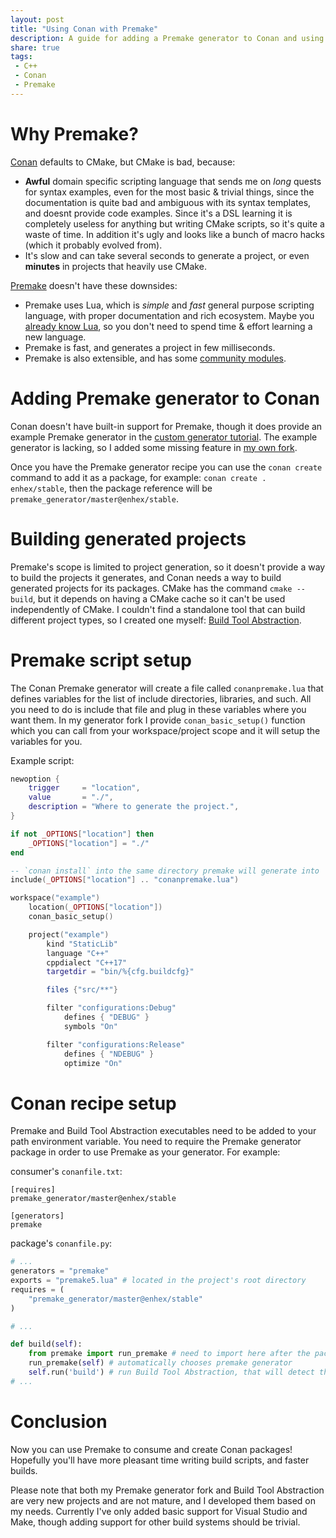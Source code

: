 ```yaml
---
layout: post
title: "Using Conan with Premake"
description: A guide for adding a Premake generator to Conan and using it.
share: true
tags:
 - C++
 - Conan
 - Premake
---
```


# Why Premake?
[Conan](https://conan.io/) defaults to CMake, but CMake is bad, because:
- **Awful** domain specific scripting language that sends me on *long* quests for syntax examples, even for the most basic & trivial things, since the documentation is quite bad and ambiguous with its syntax templates, and doesnt provide code examples.
Since it's a DSL learning it is completely useless for anything but writing CMake scripts, so it's quite a waste of time.
In addition it's ugly and looks like a bunch of macro hacks (which it probably evolved from).
- It's slow and can take several seconds to generate a project, or even **minutes** in projects that heavily use CMake.

[Premake](https://github.com/premake/premake-core) doesn't have these downsides:
- Premake uses Lua, which is *simple* and *fast* general purpose scripting language, with proper documentation and rich ecosystem.
Maybe you [already know Lua](https://en.wikipedia.org/wiki/List_of_applications_using_Lua), so you don't need to spend time & effort learning a new language.
- Premake is fast, and generates a project in few milliseconds.
- Premake is also extensible, and has some [community modules](https://github.com/premake/premake-core/wiki/Modules).


# Adding Premake generator to Conan
Conan doesn't have built-in support for Premake, though it does provide an example Premake generator in the [custom generator tutorial](https://docs.conan.io/en/latest/howtos/custom_generators.html).
The example generator is lacking, so I added some missing feature in [my own fork](https://github.com/Enhex/conan-premake).

Once you have the Premake generator recipe you can use the `conan create` command to add it as a package, for example:
`conan create . enhex/stable`, then the package reference will be `premake_generator/master@enhex/stable`.


# Building generated projects
Premake's scope is limited to project generation, so it doesn't provide a way to build the projects it generates, and Conan needs a way to build generated projects for its packages.
CMake has the command `cmake --build`, but it depends on having a CMake cache so it can't be used independently of CMake.
I couldn't find a standalone tool that can build different project types, so I created one myself: [Build Tool Abstraction](https://github.com/Enhex/Build-Tool-Abstraction).


# Premake script setup
The Conan Premake generator will create a file called `conanpremake.lua` that defines variables for the list of include directories, libraries, and such.
All you need to do is include that file and plug in these variables where you want them.
In my generator fork I provide `conan_basic_setup()` function which you can call from your workspace/project scope and it will setup the variables for you.

Example script:
```lua
newoption {
	trigger     = "location",
	value       = "./",
	description = "Where to generate the project.",
}

if not _OPTIONS["location"] then
	_OPTIONS["location"] = "./"
end

-- `conan install` into the same directory premake will generate into
include(_OPTIONS["location"] .. "conanpremake.lua")

workspace("example")
	location(_OPTIONS["location"])
	conan_basic_setup()

	project("example")
		kind "StaticLib"
		language "C++"
		cppdialect "C++17"
		targetdir = "bin/%{cfg.buildcfg}"

		files {"src/**"}

		filter "configurations:Debug"
			defines { "DEBUG" }
			symbols "On"

		filter "configurations:Release"
			defines { "NDEBUG" }
			optimize "On"
```


# Conan recipe setup
Premake and Build Tool Abstraction executables need to be added to your path environment variable.
You need to require the Premake generator package in order to use Premake as your generator.
For example:

consumer's `conanfile.txt`:
```
[requires]
premake_generator/master@enhex/stable

[generators]
premake
```

package's `conanfile.py`:
```python
# ...
generators = "premake"
exports = "premake5.lua" # located in the project's root directory
requires = (
    "premake_generator/master@enhex/stable"
)

# ...

def build(self):
    from premake import run_premake # need to import here after the package was required
    run_premake(self) # automatically chooses premake generator
    self.run('build') # run Build Tool Abstraction, that will detect the build tool and use it
# ...
```


# Conclusion
Now you can use Premake to consume and create Conan packages!
Hopefully you'll have more pleasant time writing build scripts, and faster builds.

Please note that both my Premake generator fork and Build Tool Abstraction are very new projects and are not mature, and I developed them based on my needs.
Currently I've only added basic support for Visual Studio and Make, though adding support for other build systems should be trivial.
